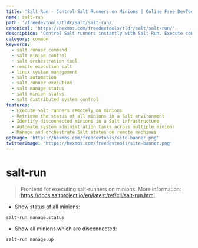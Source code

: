 ```yaml
---
title: 'Salt-Run - Control Salt Runners on Minions | Online Free DevTools by Hexmos'
name: salt-run
path: '/freedevtools/tldr/salt/salt-run/'
canonical: 'https://hexmos.com/freedevtools/tldr/salt/salt-run/'
description: 'Control Salt runners instantly with Salt-Run. Execute commands on minions, manage their status, and automate tasks. Free online tool, no registration required.'
category: common
keywords:
  - salt runner command
  - salt minion control
  - salt orchestration tool
  - remote execution salt
  - linux system management
  - salt automation
  - salt runner execution
  - salt manage status
  - salt minion status
  - salt distributed system control
features:
  - Execute Salt runners remotely on minions
  - Retrieve the status of all minions in a Salt environment
  - Identify disconnected minions in a Salt infrastructure
  - Automate system administration tasks across multiple minions
  - Manage and orchestrate Salt states on remote machines
ogImage: 'https://hexmos.com/freedevtools/site-banner.png'
twitterImage: 'https://hexmos.com/freedevtools/site-banner.png'
---
```


# salt-run

> Frontend for executing salt-runners on minions.
> More information: <https://docs.saltproject.io/en/latest/ref/cli/salt-run.html>.

- Show status of all minions:

`salt-run manage.status`

- Show all minions which are disconnected:

`salt-run manage.up`
